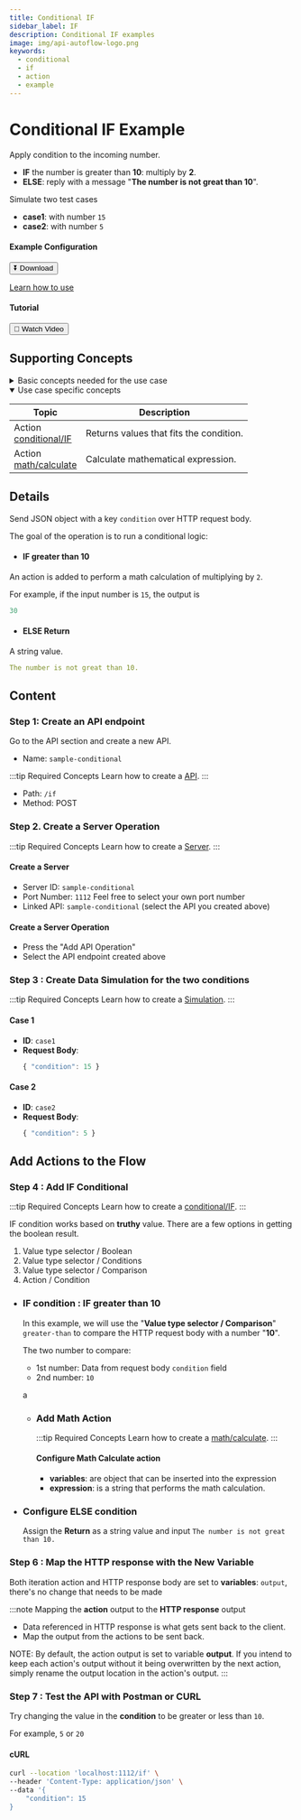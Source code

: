 ```yaml
---
title: Conditional IF
sidebar_label: IF
description: Conditional IF examples
image: img/api-autoflow-logo.png
keywords:
  - conditional
  - if
  - action
  - example
---
```


# Conditional IF Example

<div class="colTwoBlock">
    <div class="colTwoLeft">
        <div class="colTwoWrapper">
          <p>Apply condition to the incoming number.</p>
          <ul>
            <li><b>IF</b> the number is greater than <b>10</b>: multiply by <b>2</b>.</li>
            <li><b>ELSE</b>: reply with a message "<b>The number is not great than 10</b>".</li>
          </ul>
          <p>Simulate two test cases</p>
          <ul>
            <li><b>case1</b>: with number <code>15</code></li>
            <li><b>case2</b>: with number <code>5</code></li>
          </ul>
        </div>
    </div>
    <div class="colTwoRight">
          <h4>Example Configuration</h4>
          <a target="_blank" href="pathname:///file/sample-conditional-config.json" download><button class="btnDownload">⏬ Download</button></a>
          <p><a href="/docs/Documentation/Guide/Settings/#upload-configuration">Learn how to use</a></p>
          <h4>Tutorial</h4>
          <a target="_blank" href="https://www.youtube.com/watch?v=aiJoS3eM6Jw"><button class="btnVideo">🎥 Watch Video</button></a>
    </div>
    <div class="colTwoClearer"></div>
</div>

<!-- <img src={IfConditionFlow} alt="If Condition Flow" class="myResponsiveImg" width="800px"/> -->

## Supporting Concepts

<details>

<summary>Basic concepts needed for the use case</summary>

| Topic    | Description |
| -------- | ------- |
| [API](../../../Documentation/Examples/API/#1-create-api)  | An API in API AutoFlow is simply an OpenAPI model |
| [Server](../../../Documentation/Examples/API/#2-create-server)  | A server accepts and handles the request and response. |
| [Simulation](../../../Documentation/Guide/Workflow/INPUT-Simulation/)  | Data simulation is a mock data simulated for the purpose of visualizing the data in every step of the workflow. <ul><li>Simulated data is NOT the real data but a sample data you create.</li><li>To use real data, use the **Transaction** feature to capture the data you send from Postman or CURL.</li></ul>  |
| [Scope](../../../Documentation/Guide/Workflow/Scope/)    |  A scope is a namespace for variables.    |
| Data Types    | Data types describe the different types or kinds of data that you are gonna store and work with.    |

</details>

<details open>

<summary>Use case specific concepts</summary>

| Topic    | Description |
| -------- | ------- |
| Action <br/>[conditional/IF](../../../Documentation/actions-library/flow/conditional/action-conditional-if/)    | Returns values that fits the condition.  |
| Action <br/>[math/calculate](../../../Documentation/actions-library/data/math/action-math-calculate/)    | Calculate mathematical expression.    |

</details>


## Details

Send JSON object with a key `condition` over HTTP request body.

The goal of the operation is to run a conditional logic:

- #### IF greater than 10

An action is added to perform a math calculation of multiplying by `2`. 

For example, if the input number is `15`, the output is

```yaml
30
```

- #### ELSE Return

A string value.

```yaml
The number is not great than 10.
```


## Content


### Step 1: Create an API endpoint

Go to the API section and create a new API.
- Name: `sample-conditional`

:::tip Required Concepts
Learn how to create a [API](../../../Documentation/Examples/API/#1-create-api). 
:::

<!-- <img src={CreateApiPath} alt="Create API Path" class="myResponsiveImg" width="500px"/> -->

- Path: `/if`
- Method: <span class="method post">POST</span>

### Step 2. Create a Server Operation
:::tip Required Concepts
Learn how to create a [Server](../../../Documentation/Examples/API/#2-create-server). 
:::

#### Create a Server
<!-- <img src={CreateServer} alt="Create Server" class="myResponsiveImg" width="500px"/> -->


- Server ID: `sample-conditional`
- Port Number: `1112`  Feel free to select your own port number
- Linked API: `sample-conditional`  (select the API you created above)

#### Create a Server Operation

<!-- <img src={CreateServerOperation} alt="Create Server Operation" class="myResponsiveImg" width="550px"/> -->

- Press the "Add API Operation"
- Select the API endpoint created above

### Step 3 : Create Data Simulation for the two conditions

:::tip Required Concepts
Learn how to create a [Simulation](../../../Documentation/Guide/Workflow/INPUT-Simulation/). 
:::

#### Case 1

- **ID**: `case1`
- **Request Body**: 
  ```js
  { "condition": 15 }
  ```

<!-- <img src={SelectSimulation} alt="Select Simulation" class="myResponsiveImg" width="800px"/> -->


#### Case 2

- **ID**: `case2`
- **Request Body**: 
  ```js
  { "condition": 5 }
  ```

<!-- <img src={SelectSimulation} alt="Select Simulation" class="myResponsiveImg" width="800px"/> -->



## Add Actions to the Flow

### Step 4 : Add IF Conditional

:::tip Required Concepts
Learn how to create a [conditional/IF](../../../Documentation/actions-library/flow/conditional/action-conditional-if/). 
:::

<!-- <img src={SelectSimulation} alt="Select Simulation" class="myResponsiveImg" width="800px"/> -->

IF condition works based on **truthy** value. There are a few options in getting the boolean result.

1. Value type selector / Boolean
2. Value type selector / Conditions
3. Value type selector / Comparison
4. Action / Condition

- ### IF condition : IF greater than 10

  In this example, we will use the "**Value type selector / Comparison**"  `greater-than` to compare the HTTP request body with a number "**10**".

  The two number to compare:
  - 1st number: Data from request body `condition` field
  - 2nd number: `10`

  <!-- <img src={ValueTypeSelector} alt="Value type selector" class="myResponsiveImg" width="800px"/> -->
  <p>a</p>

    - ### Add Math Action

      :::tip Required Concepts
      Learn how to create a [math/calculate](../../../Documentation/actions-library/data/math/action-math-calculate/). 
      :::

      <!-- <img src={SelectSimulation} alt="Select Simulation" class="myResponsiveImg" width="800px"/> -->

      #### Configure Math Calculate action

      - **variables**: are object that can be inserted into the expression
      - **expression**: is a string that performs the math calculation.



- ### Configure ELSE condition

  Assign the **Return** as a string value and input `The number is not great than 10.`


### Step 6 : Map the HTTP response with the New Variable

Both iteration action and HTTP response body are set to **variables**: `output`, there's no change that needs to be made

<!-- <img src={HttpResponseCapitalized} alt="Http Response Capitalized" class="myResponsiveImg" width="400px"/> -->

:::note Mapping the **action** output to the **HTTP response** output
- Data referenced in HTTP response is what gets sent back to the client. 
- Map the output from the actions to be sent back.

NOTE: By default, the action output is set to variable **output**. If you intend to keep each action's output without it being overwritten by the next action,
simply rename the output location in the action's output.
:::

### Step 7 : Test the API with Postman or CURL

Try changing the value in the **condition** to be greater or less than `10`.

For example, `5` or `20`

#### cURL

```bash
curl --location 'localhost:1112/if' \
--header 'Content-Type: application/json' \
--data '{
    "condition": 15
}
```

<!-- <img src={SendPostmanRequest} alt="Send Postman Request" class="myResponsiveImg" width="600px"/> -->

